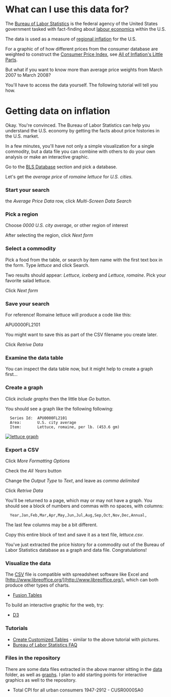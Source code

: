 # What can I use this data for?

The [Bureau of Labor Statistics](http://en.wikipedia.org/wiki/Bureau_of_Labor_Statistics) is the federal agency of the United States government tasked with fact-finding about [labour economics](http://en.wikipedia.org/wiki/Labor_economics) within the U.S.

The data is used as a measure of [regional inflation](http://en.wikipedia.org/wiki/Inflation#Measures) for the U.S.

For a graphic of of how different prices from the consumer database are weighted to construct the [Consumer Price Index](http://en.wikipedia.org/wiki/Consumer_price_index), see [All of Inflation's Little Parts](http://www.nytimes.com/interactive/2008/05/03/business/20080403_SPENDING_GRAPHIC.html).

But what if you want to know more than average price weights from March 2007 to March 2008?

You'll have to access the data yourself. The following tutorial will tell you how.

# Getting data on inflation

Okay. You're convinced. The Bureau of Labor Statistics can help you understand the U.S. economy by getting the facts about price histories in the U.S. market. 

In a few minutes, you'll have not only a simple visualization for a single commodity, but a data file you can combine with others to do your own analysis or make an interactive graphic.

Go to the [BLS Database](http://www.bls.gov/data/) section and pick a database.

Let's get the *average price* of *romaine lettuce* for *U.S. cities*.

### Start your search

the *Average Price Data* row, click *Multi-Screen Data Search*

### Pick a region

Choose *0000 U.S. city average*, or other region of interest

After selecting the region, click *Next form*

### Select a commodity

Pick a food from the table, or search by item name with the first text box in the form. Type *lettuce* and click Search.

Two results should appear: *Lettuce, iceberg* and *Lettuce, romaine*. Pick your favorite salad lettuce.

Click *Next form*

### Save your search

For reference! Romaine lettuce will produce a code like this:

  APU0000FL2101

You might want to save this as part of the CSV filename you create later.

Click *Retrive Data*

### Examine the data table

You can inspect the data table now, but it might help to create a graph first...

### Create a graph

Click *include graphs* then the little blue *Go* button.

You should see a graph like the following following:

```
  Series Id:  APU0000FL2101
  Area:       U.S. city average
  Item:       Lettuce, romaine, per lb. (453.6 gm)
```

[![lettuce graph](https://github.com/syntagmatic/labor-statistics/raw/master/graphs/lettuce.gif)](#lettuce)
### Export a CSV

Click *More Formatting Options*

Check the *All Years* button

Change the *Output Type* to *Text*, and leave as *comma delimited*

Click *Retrive Data*

You'll be returned to a page, which may or may not have a graph. You should see a block of numbers and commas with no spaces, with columns: 
 
```
  Year,Jan,Feb,Mar,Apr,May,Jun,Jul,Aug,Sep,Oct,Nov,Dec,Annual,
```

The last few columns may be a bit different.

Copy this entire block of text and save it as a text file, *lettuce.csv*.

You've just extracted the price history for a commodity out of the Bureau of Labor Statistics database as a graph and data file. Congratulations!

### Visualize the data

The [CSV](http://en.wikipedia.org/wiki/Comma-separated_values) file is compatible with spreadsheet software like Excel and [http://www.libreoffice.org/](http://www.libreoffice.org/), which can both produce other types of charts. 

* [Fusion Tables](http://www.google.com/fusiontables/Home/)

To build an interactive graphic for the web, try:

* [D3](http://d3js.org/)

### Tutorials 

* [Create Customized Tables](http://www.bls.gov/tutorial/multi_screen/html_version.htm) - similar to the above tutorial with pictures.
* [Bureau of Labor Statistics FAQ](http://www.bls.gov/help/hlpform1.htm)

### Files in the repository

There are some data files extracted in the above manner sitting in the [data](https://github.com/syntagmatic/labor-statistics/tree/master/data) folder, as well as [graphs](https://github.com/syntagmatic/labor-statistics/tree/master/graphs). I plan to add starting points for interactive graphics as well to the repository.

* Total CPI for all urban consumers 1947-2912 - CUSR0000SA0

